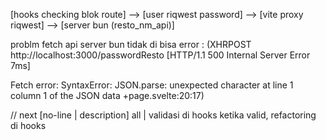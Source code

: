 [hooks checking blok route] --> [user riqwest password] --> [vite proxy riqwest] --> [server bun (resto_nm_api)]


problm
fetch api server bun tidak di bisa error : (XHRPOST
http://localhost:3000/passwordResto
[HTTP/1.1 500 Internal Server Error 7ms]

Fetch error: SyntaxError: JSON.parse: unexpected character at line 1 column 1 of the JSON data +page.svelte:20:17)



// next
[no-line   |   description]
all | validasi di hooks ketika valid, refactoring di hooks